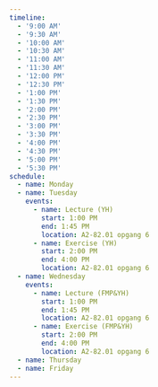 ```yaml
---
timeline:
  - '9:00 AM'
  - '9:30 AM'
  - '10:00 AM'
  - '10:30 AM'
  - '11:00 AM'
  - '11:30 AM'
  - '12:00 PM'
  - '12:30 PM'
  - '1:00 PM'
  - '1:30 PM'
  - '2:00 PM'
  - '2:30 PM'
  - '3:00 PM'
  - '3:30 PM'
  - '4:00 PM'
  - '4:30 PM'
  - '5:00 PM'
  - '5:30 PM'
schedule:
  - name: Monday
  - name: Tuesday
    events:
      - name: Lecture (YH)
        start: 1:00 PM
        end: 1:45 PM
        location: A2-82.01 opgang 6
      - name: Exercise (YH)
        start: 2:00 PM
        end: 4:00 PM
        location: A2-82.01 opgang 6
  - name: Wednesday
    events:
      - name: Lecture (FMP&YH)
        start: 1:00 PM
        end: 1:45 PM
        location: A2-82.01 opgang 6
      - name: Exercise (FMP&YH)
        start: 2:00 PM
        end: 4:00 PM
        location: A2-82.01 opgang 6
  - name: Thursday
  - name: Friday
---
```

